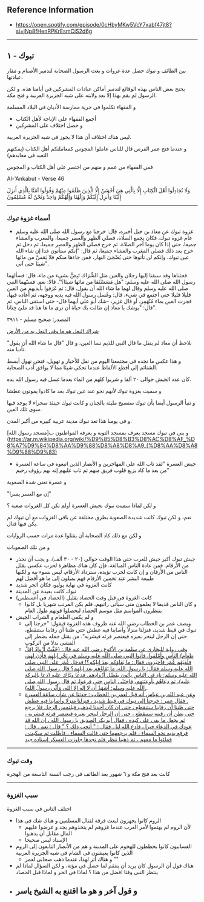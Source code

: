 ## Reference Information
- https://open.spotify.com/episode/0cHbyMKw5VcY7xabf47jt8?si=jNp8fHenRPKrEsmCiS2d6g

---
## تبوك - ١

بين الطائف و تبوك حصل عدة غزوات و بعث الرسول الصحابة لتدمير الأصنام و مقار عبادتها.

يحتج بعض الناس بهذه الوقائع لتدمير أماكن عبادات المشركين فى أيامنا هذه، و لكن الرسول لم يقم بهذا إلا بعد ولايته على شبه الجزيرة العربية و فتح مكة.

و الفقهاء تكلموا فى حرية ممارسة الأديان فى البلاد المسلمة

- أجمع الفقهاء على الإباحة لأهل الكتاب
- و حصل اختلاف على المشركين

ليس هناك اختلاف أن هذا لا يجوز فى شبه الجزيرة العربية.

و عندما فتح عمر الفرس قال للناس عاملوا المجوس كمعاملتكم أهل الكتاب (يمكنهم التعبد فى معابدهم)

فمن الفقهاء من عمم و منهم من اختصر على أهل الكتاب و المجوس

Al-'Ankabut - Verse 46

وَلَا تُجَادِلُوا أَهْلَ الْكِتَابِ إِلَّا بِالَّتِي هِيَ أَحْسَنُ إِلَّا الَّذِينَ ظَلَمُوا مِنْهُمْ وَقُولُوا آمَنَّا بِالَّذِي أُنزِلَ إِلَيْنَا وَأُنزِلَ إِلَيْكُمْ وَإِلَٰهُنَا وَإِلَٰهُكُمْ وَاحِدٌ وَنَحْنُ لَهُ مُسْلِمُونَ

---
### أسماء غزوة تبوك

- غزوة تبوك
عن معاذ بن جبل أخبره، قال: خرجنا مع رسول الله صلى الله عليه وسلم عام غزوة تبوك، فكان يجمع الصلاة، فصلي الظهر والعصر جميعا، والمغرب والعشاء جميعا، حتى إذا كان يوما أخر الصلاة، ثم خرج فصلى الظهر والعصر جميعا، ثم دخل ثم خرج بعد ذلك فصلى المغرب والعشاء جميعا، ثم قال: "إنكم ستأتون غدا إن شاء الله عين تبوك، وإنكم لن تأتوها حتى يُضْحِيَ النهار، فمن جاءها منكم فلا يَمَسَّ من مائها شيئا حتى آتي".

فجئناها وقد سبقنا إليها رجلان والعين مثل الشِّرَاك تَبِضُّ بشيء من ماء، قال: فسألهما رسول الله صلى الله عليه وسلم: "هل مَسَسْتُمَا من مائها شيئا؟". قالا: نعم. فسبّهما النبي صلى الله عليه وسلم وقال لهما ما شاء الله أن يقول. قال: ثم غَرَفوا بأيديهم من العين قليلا قليلا حتى اجتمع في شيء، قال: وغَسل رسول الله فيه يديه ووجهه، ثم أعاده فيها، فجرت العين بماء مُنْهَمِر، أو قال غزير، -شك أبو علي أيهما قال- حتى استقى الناس، ثم قال: "يوشك يا معاذ إن طالت بك حياة أن ترى ما ها هنا قد ملئ جِنانا".

المصدر: صحيح مسلم - ٣٩١١
  
[شراك النعل هو ما وقى النعل به من الأرض](https://web.facebook.com/OfficialAzharEg/posts/%D8%A7%D9%84%D8%B4%D8%B1%D8%A7%D9%83-%D8%B3%D9%8A%D8%B1-%D8%A7%D9%84%D9%86%D8%B9%D9%84-%D9%88%D9%87%D9%8A-%D9%85%D8%A7-%D9%88%D9%82%D9%8A%D8%AA-%D8%A8%D9%87-%D8%A7%D9%84%D9%82%D8%AF%D9%85-%D9%85%D9%86-%D8%A7%D9%84%D8%A3%D8%B1%D8%B6/1884053664942051/?_rdc=1&_rdr)

نلاحظ أن معاذ لم ينقل ما قال النبى للذيم نسا العين، و قال "قال ما شاء الله أن يقول" تأدبا منه.

و هذا عكس ما نجده فى مجتمعنا اليوم من نقل للأخبار و تهويل، فنحن نهول أبسط الشتائم إلى أفظع الألفاظ عندما نحكى شيئا مما لا يوافق أدب الصحابة.

كان عدد الجيش حوالى ٢٠ ألفا و شربوا كلهم من الماء بعدما غسل فيه رسول الله يده.

و سميت بغزوة تبوك لأنهم نجو عند عين تبوك بعد ما كادوا يموتون عطشا

و تنبأ الرسول أيضا بأن تبوك ستصبح مليئة بالجنان و كانت تبوك حينئذ صحراء لا يوجد فيها سوى تلك العين.

و فى يومنا هذا تعد تبوك مدينة عربية كبيرة من أكبر المدن.

و بنى فى تبوك مسجد يعرف بمسجد التوبة و يعرفه المواطنون ب[مسجد رسول الله](https://ar.m.wikipedia.org/wiki/%D9%85%D8%B3%D8%AC%D8%AF_%D8%A7%D9%84%D8%AA%D9%88%D8%A8%D8%A9_(%D8%AA%D8%A8%D9%88%D9%83)

- جيش العسرة
"لقد تاب الله على المهاجرين و الأنصار الذين اتبعوه فى ساعة العسرة من بعد ما كاد يزيغ قلوب فريق منهم ثم تاب عليهم إنه بهم رؤوف رحيم"

و عسرة تعنى شدة الصعوبة

"إن مع العسر يسرا"

و لكن لماذا سميت تبوك بجيش العسرة أولم تكن كل الغزوات صعبة ؟

نعم، و لكن تبوك كانت شديدة الصعوبة بطرق مختلفة عن باقى الغزوات مع أن تبوك لم يكن فيها قتال.

و لكن مع ذلك كاد الصحابة أن يقتلوا عدة مرات حسب الروايات

و من تلك الصعوبات
- جيش تبوك أكبر جيش للعرب حتى هذا الوقت حوالى (٢٠ - ٣٠ ألف)، و يجب أن نحذر من الأرقام. فمن عادة الناس المبالغة. فإن كان هناك مظاهرة لحزب عكسى يقلل الناس من الأرقان و إن كانت لحزب تؤيده، ستزداد الأرقام، ليس بسوء نية و لكنها طبيعة البشر عند تخمين الأرقام فهم يميلون إلى ما هو أفضل لهم
- كانت الغزوة فى نهاية يوليو، فكان الحر شديد
- تبوك كانت بعيدة عن المدينة
- كانت الغزوة فى قبل وقت الحصاد بقليل (الحصاد فى أغسطس)
    - و كان الناس قديما لا يعلمون متى سيأتى راتبهم، فلم يكن المرتب شهريا بل كانوا ينتظرون المواسم مثل موسم الحصاد ليحصلوا قوتهم طول العام
- و لم يكفى الطعام و الشراب الجيش
    - ويصف عمر بن الخطاب رضي الله عنه ظروف هذه الغزوة فيقول: "خرجنا إلى تبوك في قيظ شديد، فنزلنا منزلاً وأصابنا فيه عطش حتى ظننا أن رقابنا ستنقطع، حتى إن الرجل لينحر بعيره فيعتصر فرثه فيشربه". من يقتل جمله يضطر إلى المشى بدلا من الركوب 
    - [وفي رواية للبخاري عن سلمة بن الأكوع رضي الله عنه قال: (خَفَّتْ أزْوادُ (قلَّ طعام) الناسِ وأمْلَقوا، فأتوا النبي صلى الله عليه وسلم في نَحْرِ إبلِهِم فأذِن لهم، فلَقيَهُم عُمَر فأخبَروه، فقال: ما بَقاؤكم بعدَ إبِلِكم؟! فدخل عُمَر على النبي صلى الله عليه وسلم فقال: يا رسول الله، ما بَقاؤُهم بعد إبلِهِم؟ قال رسول الله صلى الله عليه وسلم: نادِ في الناسِ يأتُون بفَضْل أزْوادِهم. فدعا وبَرَّك عليه (دعا بالبركة عليه)، ثم دعاهُم بأوعيَتهِم، فاحتَثَى الناس حتي فرغوا، ثم قال رسول الله صلى الله عليه وسلم: أشهَدُ أن لا إله إلا الله، وَأَنِّي رسولُ الله).](https://www.islamweb.net/ar/article/219655/%D9%85%D8%B9%D8%AC%D8%B2%D8%A9-%D8%AA%D9%83%D8%AB%D9%8A%D8%B1-%D8%A7%D9%84%D8%B7%D8%B9%D8%A7%D9%85-%D9%81%D9%8A-%D8%BA%D8%B2%D9%88%D8%A9-%D8%AA%D8%A8%D9%88%D9%83#:~:text=%D9%88%D9%8A%D8%B5%D9%81%20%D8%B9%D9%85%D8%B1%20%D8%A8%D9%86%20%D8%A7%D9%84%D8%AE%D8%B7%D8%A7%D8%A8%20%D8%B1%D8%B6%D9%8A,%D9%84%D9%8A%D9%86%D8%AD%D8%B1%20%D8%A8%D8%B9%D9%8A%D8%B1%D9%87%20%D9%81%D9%8A%D8%B9%D8%AA%D8%B5%D8%B1%20%D9%81%D8%B1%D8%AB%D9%87%20%D9%81%D9%8A%D8%B4%D8%B1%D8%A8%D9%87%22).
    - [وعن عبد الله بن عباس أنه قيل لعمر بن الخطاب : حدثنا عن شأن ساعة العسرة . فقال عمر : خرجنا إلى تبوك في قيظ شديد ، فنزلنا منزلا وأصابنا فيه عطش حتى ظننا أن رقابنا ستنقطع ، حتى إن كان أحدنا ليذهب فيلتمس الرحل فلا يرجع حتى يظن أن رقبته ستنقطع ، حتى إن الرجل لينحر بعيره فيعتصر فرثه فيشربه ، ثم يجعل ما بقي على كبده ، فقال أبو بكر الصديق يا رسول الله ، إن الله قد عودك في الدعاء خيرا ، فادع الله لنا . فقال : " أتحب ذلك ؟ " قال : نعم . قال : فرفع يديه نحو السماء ، فلم يرجعهما حتى قالت السماء ، فأظلت ثم سكبت ، فملئوا ما معهم ، ثم ذهبنا ننظر فلم نجدها جاوزت العسكر إسناده جيد](https://www.islamweb.net/ar/library/content/200/17608/%D9%85%D8%B9%D8%AC%D8%B2%D8%A7%D8%AA-%D8%A7%D9%84%D8%B1%D8%B3%D9%88%D9%84-%D8%A7%D9%84%D9%84%D9%87-%D8%B5%D9%84%D9%89-%D8%A7%D9%84%D9%84%D9%87-%D8%B9%D9%84%D9%8A%D9%87-%D9%88%D8%B3%D9%84%D9%85-%D9%88%D9%85%D8%A7-%D9%88%D9%82%D8%B9-%D9%85%D9%86-%D8%A7%D9%84%D8%A2%D9%8A%D8%A7%D8%AA-%D9%81%D9%8A-%D9%87%D8%B0%D9%87-%D8%A7%D9%84%D8%BA%D8%B2%D9%88%D8%A9)
---
### وقت تبوك

كانت بعد فتح مكة و ٦ شهور بعد الطائف فى رجب السنة التاسعة من الهجرة

---
### سبب الغزوة

اختلف الناس فى سبب الغزوة

- الروم كانوا يجهزون لبعث فرقة لقتال المسلمين و هناك شك فى هذا
    - لأن الروم لم يهتموا لأمر العرب عندما غزوهم لم يتخذوهم بجد و عرضوا عليهم المال مقابل أن يذهبوا
    - الإسناد ليس صحيحا
- الغسانيون كانوا يخططون للهجوم على المدينة و هم من الأنصار التابعون إلى الروم الذين كانوا يعيشون فى الشام فى شبه الجزيرة العربية
    - و هناك أثر لهذا، عندما ذهب صحابى لعمر ""
- هناك قول أن الرسول كان يريد أن ينتقم لما حصل فى مؤتة، و لكن السؤال لماذا لم ينتظر النبى وقتا افضل من هذا ؟ لماذا فى الحر و لماذا قبل الحصاد
- و قول آخر و هو ما اقتنع به الشيخ ياسر
    - 
